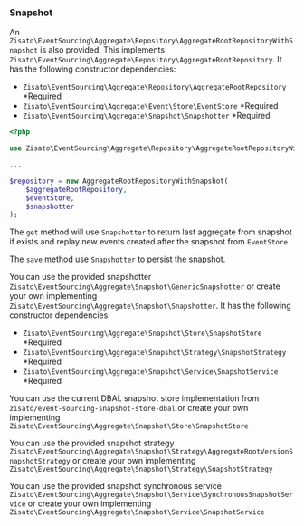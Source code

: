 ### Snapshot

An `Zisato\EventSourcing\Aggregate\Repository\AggregateRootRepositoryWithSnapshot` is also provided. This implements `Zisato\EventSourcing\Aggregate\Repository\AggregateRootRepository`. It has the following constructor dependencies:

- `Zisato\EventSourcing\Aggregate\Repository\AggregateRootRepository` *Required
- `Zisato\EventSourcing\Aggregate\Event\Store\EventStore` *Required
- `Zisato\EventSourcing\Aggregate\Snapshot\Snapshotter` *Required

```php
<?php

use Zisato\EventSourcing\Aggregate\Repository\AggregateRootRepositoryWithSnapshot;

...

$repository = new AggregateRootRepositoryWithSnapshot(
    $aggregateRootRepository,
    $eventStore,
    $snapshotter
);

```

The `get` method will use `Snapshotter` to return last aggregate from snapshot if exists and replay new events created after the snapshot from `EventStore`

The `save` method use `Snapshotter` to persist the snapshot.

You can use the provided snapshotter `Zisato\EventSourcing\Aggregate\Snapshot\GenericSnapshotter` or create your own implementing `Zisato\EventSourcing\Aggregate\Snapshot\Snapshotter`. It has the following constructor dependencies:

- `Zisato\EventSourcing\Aggregate\Snapshot\Store\SnapshotStore` *Required
- `Zisato\EventSourcing\Aggregate\Snapshot\Strategy\SnapshotStrategy` *Required
- `Zisato\EventSourcing\Aggregate\Snapshot\Service\SnapshotService` *Required

You can use the current DBAL snapshot store implementation from `zisato/event-sourcing-snapshot-store-dbal` or create your own implementing `Zisato\EventSourcing\Aggregate\Snapshot\Store\SnapshotStore`

You can use the provided snapshot strategy `Zisato\EventSourcing\Aggregate\Snapshot\Strategy\AggregateRootVersionSnapshotStrategy` or create your own implementing `Zisato\EventSourcing\Aggregate\Snapshot\Strategy\SnapshotStrategy`

You can use the provided snapshot synchronous service `Zisato\EventSourcing\Aggregate\Snapshot\Service\SynchronousSnapshotService` or create your own implementing `Zisato\EventSourcing\Aggregate\Snapshot\Service\SnapshotService`